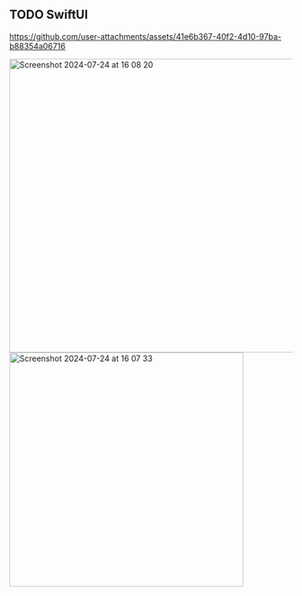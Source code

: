 ## TODO SwiftUI



https://github.com/user-attachments/assets/41e6b367-40f2-4d10-97ba-b88354a06716

<img width="522" alt="Screenshot 2024-07-24 at 16 08 20" src="https://github.com/user-attachments/assets/4c1449cd-9c0d-4eda-ac84-5f587cc78595">


<img width="416" alt="Screenshot 2024-07-24 at 16 07 33" src="https://github.com/user-attachments/assets/7d8a8d0c-a659-4f0b-84af-385fe6b55ae7">
